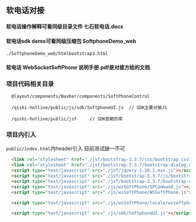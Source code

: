 <!--
 * @Author: liuYang
 * @Description: 请填写描述信息
 * @Path: 引入路径
 * @Date: 2021-08-18 15:47:37
 * @LastEditors: liuYang
 * @LastEditTime: 2021-08-18 16:00:39
 * @MustParam: 必传参数
 * @OptionalParam: 选传参数
 * @EmitFunction: 函数
 * @Slot/Props.children: 提供的插槽或render
 * @Examples: 使用示例
-->
## 软电话对接

#### 软电话操作解释可看同级目录文件 七石软电话.docx

#### 软电话sdk demo可看同级压缩包 SoftphoneDemo_web  

``` ./SoftphoneDemo_web/htmlbootstrap3.html ```

#### 软电话  WebSocketSoftPhone  说明手册.pdf是对接方给的文档

### 项目代码相关目录

```
  @layout/components/Navbar/components/SoftPhoneControl

  /qishi-hotline/public/js/sdk/SoftphoneUI.js  // SDK主要对接JS

  /qishi-hotline/public/jsf     // SDK依赖的库

```

### 项目内引入

`` public/index.html ``内header引入 目前测试缺一不可

```html
  <link rel="stylesheet" href="./jsf/bootstrap-3.3.7/css/bootstrap.css" />
  <link rel="stylesheet" href="./jsf/bootstrap-3.3.7/bootstrap-dialog.min.css" />
  <script type="text/javascript" src="./jsf/jquery-1.10.2.min.js"></script>
  <script type="text/javascript" src="./jsf/bootstrap-3.3.7/js/bootstrap.js"></script>
  <script type="text/javascript" src="./jsf/bootstrap-3.3.7/bootstrap-dialog.min.js"></script>
  <script type="text/javascript" src="./js/wsSoftPhone/SPCommand.js"></script>
  <script type="text/javascript" src="./js/wsSoftPhone/WSSoftPhone.js"></script>

  <script type="text/javascript" src="./js/wsSoftPhone/locale/wssoftphone-lang-zh_CN.js"></script>

  <script type="text/javascript" src="./js/sdk/SoftphoneUI.js"></script>
```

